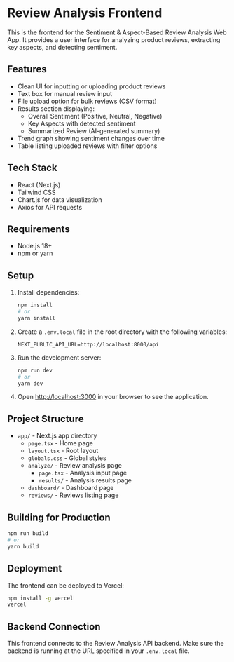 # Review Analysis Frontend

This is the frontend for the Sentiment & Aspect-Based Review Analysis Web App. It provides a user interface for analyzing product reviews, extracting key aspects, and detecting sentiment.

## Features

- Clean UI for inputting or uploading product reviews
- Text box for manual review input
- File upload option for bulk reviews (CSV format)
- Results section displaying:
  - Overall Sentiment (Positive, Neutral, Negative)
  - Key Aspects with detected sentiment
  - Summarized Review (AI-generated summary)
- Trend graph showing sentiment changes over time
- Table listing uploaded reviews with filter options

## Tech Stack

- React (Next.js)
- Tailwind CSS
- Chart.js for data visualization
- Axios for API requests

## Requirements

- Node.js 18+
- npm or yarn

## Setup

1. Install dependencies:
   ```bash
   npm install
   # or
   yarn install
   ```

2. Create a `.env.local` file in the root directory with the following variables:
   ```
   NEXT_PUBLIC_API_URL=http://localhost:8000/api
   ```

3. Run the development server:
   ```bash
   npm run dev
   # or
   yarn dev
   ```

4. Open [http://localhost:3000](http://localhost:3000) in your browser to see the application.

## Project Structure

- `app/` - Next.js app directory
  - `page.tsx` - Home page
  - `layout.tsx` - Root layout
  - `globals.css` - Global styles
  - `analyze/` - Review analysis page
    - `page.tsx` - Analysis input page
    - `results/` - Analysis results page
  - `dashboard/` - Dashboard page
  - `reviews/` - Reviews listing page

## Building for Production

```bash
npm run build
# or
yarn build
```

## Deployment

The frontend can be deployed to Vercel:

```bash
npm install -g vercel
vercel
```

## Backend Connection

This frontend connects to the Review Analysis API backend. Make sure the backend is running at the URL specified in your `.env.local` file.
